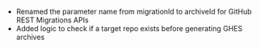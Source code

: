 - Renamed the parameter name from migrationId to archiveId for GitHub REST Migrations APIs
- Added logic to check if a target repo exists before generating GHES archives
